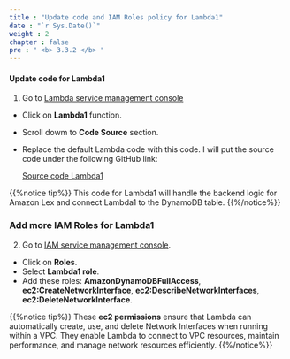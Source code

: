 ```yaml
---
title : "Update code and IAM Roles policy for Lambda1"
date : "`r Sys.Date()`"
weight : 2
chapter : false
pre : " <b> 3.3.2 </b> "
---
```



#### Update code for Lambda1 
1. Go to [Lambda service management console](https://ap-southeast-2.console.aws.amazon.com/lambda/home)
  + Click on **Lambda1** function.
  + Scroll dowm to **Code Source** section.
  + Replace the default Lambda code with this code. I will put the source code under the following GitHub link:
    
    [Source code Lambda1](https://github.com/DaiLe78/Source-code-Lambda/blob/master/Lambda1.py)

{{%notice tip%}}
This code for Lambda1 will handle the backend logic for Amazon Lex and connect Lambda1 to the DynamoDB table.
{{%/notice%}}

### Add more IAM Roles for Lambda1
2. Go to [IAM service management console](https://us-east-1.console.aws.amazon.com/iam/home).
  + Click on **Roles**.
  + Select **Lambda1 role**.
  + Add these roles: **AmazonDynamoDBFullAccess**, **ec2:CreateNetworkInterface**, **ec2:DescribeNetworkInterfaces**, **ec2:DeleteNetworkInterface**.

{{%notice tip%}}
These **ec2 permissions** ensure that Lambda can automatically create, use, and delete Network Interfaces when running within a VPC. They enable Lambda to connect to VPC resources, maintain performance, and manage network resources efficiently.
{{%/notice%}}



